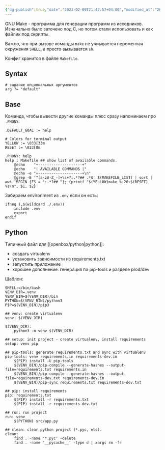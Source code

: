 ```yaml
---
{"dg-publish":true,"date":"2023-02-09T21:47:57+04:00","modified_at":"2025-04-15T12:13:36+03:00","permalink":"/forge/it/makefile/","dgPassFrontmatter":true}
---
```


GNU Make - программа для генерации программ из исходников. Изначально было заточено под C, но потом стали использовать и как файлик под скрипты.

Важно, что при вызове команды `make` не учиывается переменная окружения `SHELL`, а просто вызывается `sh`.

Конфиг хранится в файле `Makefile`.

## Syntax

```
# задание опциональных аргументов
arg ?= "default"
```

## Base

Команда, чтобы вывести другие команды плюс сразу напоминаем про `.PHONY`:

```
.DEFAULT_GOAL := help

# Colors for terminal output
YELLOW := \033[33m
RESET := \033[0m

.PHONY: help
help : Makefile ## show list of available commands.
	@echo    "+--------------------+"
	@echo    "| AVAILABLE COMMANDS |"
	@echo -e "+--------------------+\n"
	@grep -E '^[a-zA-Z_-]+\s+?:.*?## .*$' $(MAKEFILE_LIST) | sort | awk 'BEGIN {FS = ":.*?## "}; {printf "$(YELLOW)make %-20s$(RESET) %s\n", $1, $2}'

```

Забираем environment из `.env` если он есть:
```
ifneq (,$(wildcard ./.env))
    include .env
    export
endif
```
## Python

Типичный файл для [[openbox/python|python]]:
- создать virtualenv
- установить зависимости из requirements.txt
- запустить приложение
- хорошее дополнение: генерация по pip-tools и разделе prod/dev

Шаблон:
```make
SHELL:=/bin/bash
VENV_DIR=.venv
VENV_BIN=$(VENV_DIR)/bin
PYTHON=$(VENV_BIN)/python3
PIP=$(VENV_BIN)/pip3

## venv: create virtualenv
venv: $(VENV_DIR)

$(VENV_DIR):
	python3 -m venv $(VENV_DIR)

## setup: init project - create virtualenv, install requirements
setup: venv pip

## pip-tools: generate requirements.txt and sync with virtualenv
pip-tools: venv requirements.in requirements-dev.in
	$(PIP) install -U pip-tools
	$(VENV_BIN)/pip-compile --generate-hashes --output-file=requirements.txt requirements.in
	$(VENV_BIN)/pip-compile --generate-hashes --output-file=requirements-dev.txt requirements-dev.in
	$(VENV_BIN)/pip-sync requirements.txt requirements-dev.txt

## pip: install requirements
pip: requirements.txt
	$(PIP) install -r requirements.txt
	$(PIP) install -r requirements-dev.txt

## run: run project
run: venv
	$(PYTHON) src/app.py

## clean: clear python project (*.pyc, etc).
clean:
	find . -name '*.pyc' -delete
	find . -name '__pycache__' -type d | xargs rm -fr
```
